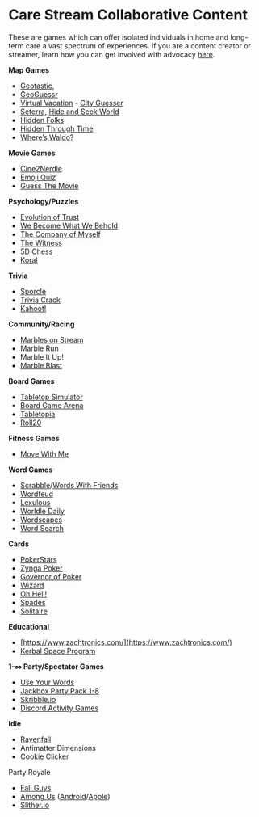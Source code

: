 # Care Stream Collaborative Content

These are games which can offer isolated individuals in home and long-term care a vast spectrum of experiences. If you are a content creator or streamer, learn how you can get involved with advocacy [here](https://medium.com/@faulknerfellowship/collaborative-care-stream-content-ideas-for-content-creators-and-family-77124a3ae1cd).

**Map Games**  
- [Geotastic](https://geotastic.net/),  
- [GeoGuessr](https://www.geoguessr.com/) 
- [Virtual Vacation](https://virtualvacation.us/)  - [City Guesser](https://virtualvacation.us/guess)  
- [Seterra](https://www.seterra.com/), [Hide and Seek World](https://hideandseek.world/) 
- [Hidden Folks](https://hiddenfolks.com/) 
- [Hidden Through Time](https://store.steampowered.com/app/524910/Hidden_Through_Time/)  
- [Where’s Waldo?](https://waldo.candlewick.com/)

**Movie Games** 
- [Cine2Nerdle](https://www.cinenerdle2.app/) 
- [Emoji Quiz](https://www.beano.com/categories/emoji-quizzes) 
- [Guess The Movie](https://framed.wtf/)

**Psychology/Puzzles**
- [Evolution of Trust](https://ncase.me/trust/) 
- [We Become What We Behold](https://ncase.itch.io/wbwwb) 
- [The Company of Myself](https://www.newgrounds.com/portal/view/518729)
- [The Witness](https://store.steampowered.com/app/210970/The_Witness/) 
- [5D Chess](https://www.5dchesswithmultiversetimetravel.com/) 
- [Koral](https://store.steampowered.com/app/896750/Koral/)

**Trivia**
- [Sporcle](https://www.sporcle.com/) 
- [Trivia Crack](https://triviacrack.com/) 
- [Kahoot!](https://kahoot.com/)

**Community/Racing** 
- [Marbles on Stream](https://www.marblerun.at/) 
- Marble Run 
- Marble It Up! 
- [Marble Blast](https://marbleblast.vaniverse.io/) 

**Board Games** 
- [Tabletop Simulator](https://store.steampowered.com/app/286160/Tabletop_Simulator/) 
- [Board Game Arena](https://en.boardgamearena.com/) 
- [Tabletopia](https://tabletopia.com/) 
- [Roll20](https://roll20.net/) 

**Fitness Games** 
- [Move With Me](https://glossbird.itch.io/fitment-movewithme)

**Word Games** 
- [Scrabble](https://playscrabble.com)/[Words With Friends](https://wordswithfriends.com/) 
- [Wordfeud](https://wordfeud.com/) 
- [Lexulous](https://www.lexulous.com/) 
- [Worldle Daily](https://dordlegame.io/daily-wordle) 
- [Wordscapes](https://play.google.com/store/apps/details?id=com.peoplefun.wordcross&hl=en_US&gl=US) 
- [Word Search](https://thewordsearch.com/)

**Cards** 
- [PokerStars](https://www.pokerstars.com/) 
- [Zynga Poker](https://zyngapoker.com/)
- [Governor of Poker](https://www.governorofpoker.com/) 
- [Wizard](https://www.playlisko.com/) 
- [Oh Hell!](https://cardgames.io/ohhell/)
- [Spades](https://cardgames.io/spades/) 
- [Solitaire](https://www.solitairebliss.com/)

**Educational** 
- [https://www.zachtronics.com/](https://www.zachtronics.com/) 
- [Kerbal Space Program](https://www.kerbalspaceprogram.com/) 


**1-∞ Party/Spectator Games** 
- [Use Your Words](https://store.steampowered.com/app/521350/Use_Your_Words/) 
- [Jackbox Party Pack 1-8](https://www.jackboxgames.com/) 
- [Skribble.io](https://skribbl.io/) 
- [Discord Activity Games](https://support.discord.com/hc/en-us/articles/4422142836759-Activities-on-Discord)

**Idle**
- [Ravenfall](https://www.ravenfall.stream/)
- Antimatter Dimensions
- Cookie Clicker

Party Royale
- [Fall Guys](https://www.fallguys.com/) 
- [Among Us](https://www.innersloth.com/games/among-us/) ([Android](https://play.google.com/store/apps/details?id=com.innersloth.spacemafia&hl=en_US&gl=US)/[Apple](https://apps.apple.com/us/app/among-us/id1351168404))
- [Slither.io](http://slither.io/)
